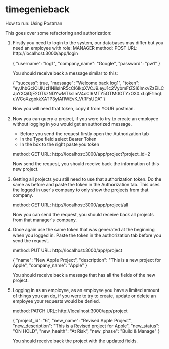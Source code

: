 # timegenieback

How to run:
Using Postman

This goes over some refactoring and authorization:

1. Firstly you need to login to the system, our databases may differ but you need an employee with role: MANAGER
   method: POST
   URL: http://localhost:3000/app/login

   {
   "username": "log1",
   "company_name": "Google",
   "password": "pw1"
   }

   You should receive back a message similar to this:

   {
   "success": true,
   "message": "Welcome back log1",
   "token": "eyJhbGciOiJIUzI1NiIsInR5cCI6IkpXVCJ9.eyJ1c2VybmFtZSI6ImxvZzEiLCJpYXQiOjE2OTkzNDYwMTksImV4cCI6MTY5OTM0OTYxOX0.xLqlF1lhqLuWCoXzgbkkXATP3ylAI1WEvK_VtRFsUDA"
   }

   Now you will need that token, copy it from YOUR postman.

2. Now you can query a project, if you were to try to create an employee without logging in you would get an authorized message.
    - Before you send the request firstly open the Authorization tab
    - In the Type field select Bearer Token
    - In the box to the right paste you token

   method: GET
   URL: http://localhost:3000/app/project?project_id=2

   Now send the request, you should receive back the information of this new project.

3. Getting all projects you still need to use that authorization token.
   Do the same as before and paste the token in the Authorization tab. 
   This uses the logged in user's company to only show the projects from that company.

   method: GET
   URL: http://localhost:3000/app/project/all

   Now you can send the request, you should receive back all projects from that manager's company.

4. Once again use the same token that was generated at the beginning when you logged in.
   Paste the token in the authorization tab before you send the request.

   method: PUT
   URL: http://localhost:3000/app/project

   {
       "name": "New Apple Project",
       "description": "This is a new project for Apple",
       "company_name": "Apple"
   }

   You should receive back a message that has all the fields of the new project.


5. Logging in as an employee, as an employee you have a limited amount of things you can do, if you were to try
   to create, update or delete an employee your requests would be denied.

   method: PATCH
   URL: http://localhost:3000/app/project

    {
        "project_id": "6",
        "new_name": "Revised Apple Project",
        "new_description": "This is a Revised project for Apple",
        "new_status": "ON HOLD",
        "new_health": "At Risk",
        "new_phase": "Build & Manage"
    }

    You should receive back the project with the updated fields.








